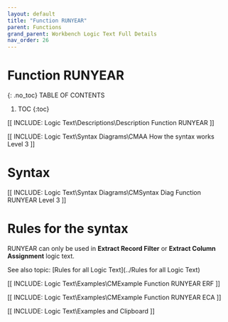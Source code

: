 ```yaml
---
layout: default
title: "Function RUNYEAR"
parent: Functions
grand_parent: Workbench Logic Text Full Details
nav_order: 26
---
```

# Function RUNYEAR
{: .no_toc}
TABLE OF CONTENTS 
1. TOC
{:toc}  
 

[[ INCLUDE: Logic Text\Descriptions\Description Function RUNYEAR ]]

[[ INCLUDE: Logic Text\Syntax Diagrams\CMAA How the syntax works Level 3 ]]

# Syntax 

[[ INCLUDE: Logic Text\Syntax Diagrams\CMSyntax Diag Function RUNYEAR Level 3 ]]

# Rules for the syntax 

RUNYEAR can only be used in **Extract Record Filter** or **Extract Column Assignment** logic text.

See also topic: [Rules for all Logic Text](../Rules for all Logic Text) 

[[ INCLUDE: Logic Text\Examples\CMExample Function RUNYEAR ERF ]]

[[ INCLUDE: Logic Text\Examples\CMExample Function RUNYEAR ECA ]]

[[ INCLUDE: Logic Text\Examples and Clipboard ]]

